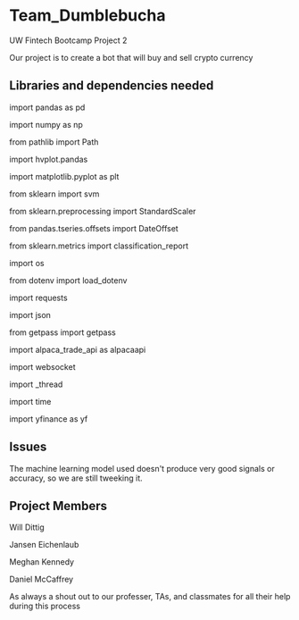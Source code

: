 # Team_Dumblebucha
UW Fintech Bootcamp Project 2

Our project is to create a bot that will buy and sell crypto currency

## Libraries and dependencies needed

import pandas as pd

import numpy as np

from pathlib import Path

import hvplot.pandas

import matplotlib.pyplot as plt

from sklearn import svm

from sklearn.preprocessing import StandardScaler

from pandas.tseries.offsets import DateOffset

from sklearn.metrics import classification_report

import os

from dotenv import load_dotenv

import requests

import json

from getpass import getpass

import alpaca_trade_api as alpacaapi

import websocket

import _thread

import time

import yfinance as yf

## Issues

The machine learning model used doesn't produce very good signals or accuracy, so we are still tweeking it.

## Project Members

Will Dittig

Jansen Eichenlaub

Meghan Kennedy

Daniel McCaffrey


As always a shout out to our professer, TAs, and classmates for all their help during this process
